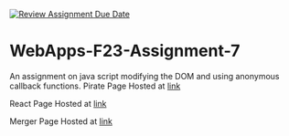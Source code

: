[![Review Assignment Due Date](https://classroom.github.com/assets/deadline-readme-button-24ddc0f5d75046c5622901739e7c5dd533143b0c8e959d652212380cedb1ea36.svg)](https://classroom.github.com/a/Kv-XePEp)
# WebApps-F23-Assignment-7
An assignment on java script modifying the DOM and using anonymous callback functions.
Pirate Page Hosted at [link](https://44-563-webapps-f23.github.io/44563-webapps-f23-assignment7-mahithasrikurri//pirate.html)

React Page Hosted at [link](https://44-563-webapps-f23.github.io/44563-webapps-f23-assignment7-mahithasrikurri//react.html)

Merger Page Hosted at [link](https://44-563-webapps-f23.github.io/44563-webapps-f23-assignment7-mahithasrikurri//merger.html)
